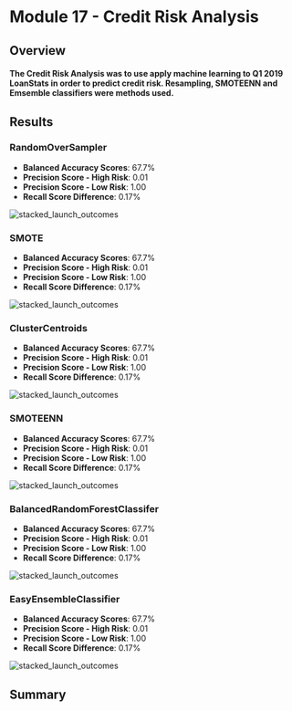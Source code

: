 # Module 17 - Credit Risk Analysis

## Overview 

#### The Credit Risk Analysis was to use apply machine learning to Q1 2019 LoanStats in order to predict credit risk. Resampling, SMOTEENN and Emsemble classifiers were methods used. 


## Results
### RandomOverSampler
 * **Balanced Accuracy Scores**: 67.7%
 * **Precision Score - High Risk**: 0.01
 * **Precision Score - Low Risk**: 1.00
 * **Recall Score Difference**: 0.17%

![stacked_launch_outcomes]()

### SMOTE
 * **Balanced Accuracy Scores**: 67.7%
 * **Precision Score - High Risk**: 0.01
 * **Precision Score - Low Risk**: 1.00
 * **Recall Score Difference**: 0.17%

![stacked_launch_outcomes]()

### ClusterCentroids
 * **Balanced Accuracy Scores**: 67.7%
 * **Precision Score - High Risk**: 0.01
 * **Precision Score - Low Risk**: 1.00
 * **Recall Score Difference**: 0.17%

![stacked_launch_outcomes]()

### SMOTEENN
 * **Balanced Accuracy Scores**: 67.7%
 * **Precision Score - High Risk**: 0.01
 * **Precision Score - Low Risk**: 1.00
 * **Recall Score Difference**: 0.17%

![stacked_launch_outcomes]()

### BalancedRandomForestClassifer
 * **Balanced Accuracy Scores**: 67.7%
 * **Precision Score - High Risk**: 0.01
 * **Precision Score - Low Risk**: 1.00
 * **Recall Score Difference**: 0.17%

![stacked_launch_outcomes]()

### EasyEnsembleClassifier
 * **Balanced Accuracy Scores**: 67.7%
 * **Precision Score - High Risk**: 0.01
 * **Precision Score - Low Risk**: 1.00
 * **Recall Score Difference**: 0.17%

![stacked_launch_outcomes]()



## Summary
#### 

